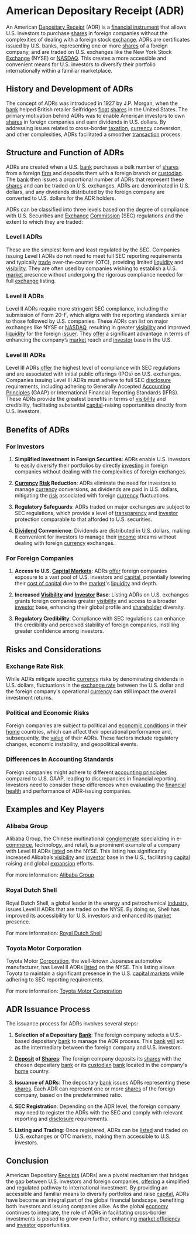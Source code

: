 # American Depositary Receipt (ADR)

An American [Depositary Receipt](../d/depositary_receipt.md) (ADR) is a [financial instrument](../f/financial_instrument.md) that allows U.S. investors to purchase [shares](../s/shares.md) in foreign companies without the complexities of dealing with a foreign stock [exchange](../e/exchange.md). ADRs are certificates issued by U.S. banks, representing one or more [shares](../s/shares.md) of a foreign company, and are traded on U.S. exchanges like the New York Stock [Exchange](../e/exchange.md) (NYSE) or [NASDAQ](../n/nasdaq.md). This creates a more accessible and convenient means for U.S. investors to diversify their portfolio internationally within a familiar marketplace.

## History and Development of ADRs

The concept of ADRs was introduced in 1927 by J.P. Morgan, when the [bank](../b/bank.md) helped British retailer Selfridges [float](../f/float.md) [shares](../s/shares.md) in the United States. The primary motivation behind ADRs was to enable American investors to own [shares](../s/shares.md) in foreign companies and earn dividends in U.S. dollars. By addressing issues related to cross-border [taxation](../t/taxation.md), [currency](../c/currency.md) conversion, and other complexities, ADRs facilitated a smoother [transaction](../t/transaction.md) process.

## Structure and Function of ADRs

ADRs are created when a U.S. [bank](../b/bank.md) purchases a bulk number of [shares](../s/shares.md) from a foreign [firm](../f/firm.md) and deposits them with a foreign branch or [custodian](../c/custodian.md). The [bank](../b/bank.md) then issues a proportional number of ADRs that represent these [shares](../s/shares.md) and can be traded on U.S. exchanges. ADRs are denominated in U.S. dollars, and any dividends distributed by the foreign company are converted to U.S. dollars for the ADR holders.

ADRs can be classified into three levels based on the degree of compliance with U.S. Securities and [Exchange](../e/exchange.md) [Commission](../c/commission.md) (SEC) regulations and the extent to which they are traded:

### Level I ADRs

These are the simplest form and least regulated by the SEC. Companies issuing Level I ADRs do not need to meet full SEC reporting requirements and typically [trade](../t/trade.md) over-the-counter (OTC), providing limited [liquidity](../l/liquidity.md) and [visibility](../v/visibility.md). They are often used by companies wishing to establish a U.S. [market](../m/market.md) presence without undergoing the rigorous compliance needed for full [exchange](../e/exchange.md) listing.

### Level II ADRs

Level II ADRs require more stringent SEC compliance, including the submission of Form 20-F, which aligns with the reporting standards similar to those followed by U.S. companies. These ADRs can list on major exchanges like NYSE or [NASDAQ](../n/nasdaq.md), resulting in greater [visibility](../v/visibility.md) and improved [liquidity](../l/liquidity.md) for the foreign [issuer](../i/issuer.md). They [offer](../o/offer.md) a significant advantage in terms of enhancing the company’s [market](../m/market.md) reach and [investor](../i/investor.md) base in the U.S.

### Level III ADRs

Level III ADRs [offer](../o/offer.md) the highest level of compliance with SEC regulations and are associated with initial public offerings (IPOs) on U.S. exchanges. Companies issuing Level III ADRs must adhere to full SEC [disclosure](../d/disclosure.md) requirements, including adhering to Generally Accepted [Accounting Principles](../a/accounting_principles.md) (GAAP) or International Financial Reporting Standards (IFRS). These ADRs provide the greatest benefits in terms of [visibility](../v/visibility.md) and credibility, facilitating substantial [capital](../c/capital.md)-raising opportunities directly from U.S. investors.

## Benefits of ADRs

### For Investors

1. **Simplified Investment in Foreign Securities**: ADRs enable U.S. investors to easily diversify their portfolios by directly [investing](../i/investing.md) in foreign companies without dealing with the complexities of foreign exchanges.

2. **[Currency](../c/currency.md) [Risk](../r/risk.md) Reduction**: ADRs eliminate the need for investors to manage [currency](../c/currency.md) conversions, as dividends are paid in U.S. dollars, mitigating the [risk](../r/risk.md) associated with foreign [currency](../c/currency.md) fluctuations.

3. **Regulatory Safeguards**: ADRs traded on major exchanges are subject to SEC regulations, which provide a level of [transparency](../t/transparency.md) and [investor](../i/investor.md) protection comparable to that afforded to U.S. securities.

4. **[Dividend](../d/dividend.md) Convenience**: Dividends are distributed in U.S. dollars, making it convenient for investors to manage their [income](../i/income.md) streams without dealing with foreign [currency](../c/currency.md) exchanges.

### For Foreign Companies

1. **Access to U.S. [Capital Markets](../c/capital_markets.md)**: ADRs [offer](../o/offer.md) foreign companies exposure to a vast pool of U.S. investors and [capital](../c/capital.md), potentially lowering their [cost of capital](../c/cost_of_capital.md) due to the [market](../m/market.md)'s [liquidity](../l/liquidity.md) and depth.

2. **Increased [Visibility](../v/visibility.md) and [Investor](../i/investor.md) Base**: Listing ADRs on U.S. exchanges grants foreign companies greater [visibility](../v/visibility.md) and access to a broader [investor](../i/investor.md) base, enhancing their global profile and [shareholder](../s/shareholder.md) diversity.

3. **Regulatory Credibility**: Compliance with SEC regulations can enhance the credibility and perceived stability of foreign companies, instilling greater confidence among investors.

## Risks and Considerations

### Exchange Rate Risk

While ADRs mitigate specific [currency](../c/currency.md) risks by denominating dividends in U.S. dollars, fluctuations in the [exchange rate](../e/exchange_rate.md) between the U.S. dollar and the foreign company's operational [currency](../c/currency.md) can still impact the overall investment returns.

### Political and Economic Risks

Foreign companies are subject to political and [economic conditions](../e/economic_conditions.md) in their [home](../h/home.md) countries, which can affect their operational performance and, subsequently, the [value](../v/value.md) of their ADRs. These factors include regulatory changes, economic instability, and geopolitical events.

### Differences in Accounting Standards

Foreign companies might adhere to different [accounting principles](../a/accounting_principles.md) compared to U.S. GAAP, leading to discrepancies in financial reporting. Investors need to consider these differences when evaluating the [financial health](../f/financial_health.md) and performance of ADR-issuing companies.

## Examples and Key Players

### Alibaba Group

Alibaba Group, the Chinese multinational [conglomerate](../c/conglomerate.md) specializing in e-[commerce](../c/commerce.md), technology, and retail, is a prominent example of a company with Level III ADRs [listed](../l/listed.md) on the NYSE. This listing has significantly increased Alibaba’s [visibility](../v/visibility.md) and [investor](../i/investor.md) base in the U.S., facilitating [capital](../c/capital.md) raising and global [expansion](../e/expansion.md) efforts.

For more information: [Alibaba Group](https://www.alibabagroup.com/en/global/home)

### Royal Dutch Shell

Royal Dutch Shell, a global leader in the energy and petrochemical [industry](../i/industry.md), issues Level II ADRs that are traded on the NYSE. By doing so, Shell has improved its accessibility for U.S. investors and enhanced its [market](../m/market.md) presence.

For more information: [Royal Dutch Shell](https://www.shell.com)

### Toyota Motor Corporation

Toyota Motor [Corporation](../c/corporation.md), the well-known Japanese automotive manufacturer, has Level II ADRs [listed](../l/listed.md) on the NYSE. This listing allows Toyota to maintain a significant presence in the U.S. [capital markets](../c/capital_markets.md) while adhering to SEC reporting requirements.

For more information: [Toyota Motor Corporation](https://www.toyota-global.com)

## ADR Issuance Process

The issuance process for ADRs involves several steps:

1. **Selection of a Depositary [Bank](../b/bank.md)**: The foreign company selects a U.S.-based depositary [bank](../b/bank.md) to manage the ADR process. This [bank](../b/bank.md) [will](../w/will.md) act as the intermediary between the foreign company and U.S. investors.

2. **[Deposit](../d/deposit.md) of [Shares](../s/shares.md)**: The foreign company deposits its [shares](../s/shares.md) with the chosen depositary [bank](../b/bank.md) or its [custodian](../c/custodian.md) [bank](../b/bank.md) located in the company's [home](../h/home.md) country.

3. **Issuance of ADRs**: The depositary [bank](../b/bank.md) issues ADRs representing these [shares](../s/shares.md). Each ADR can represent one or more [shares](../s/shares.md) of the foreign company, based on the predetermined ratio.

4. **SEC Registration**: Depending on the ADR level, the foreign company may need to register the ADRs with the SEC and comply with relevant reporting and [disclosure](../d/disclosure.md) requirements.

5. **Listing and Trading**: Once registered, ADRs can be [listed](../l/listed.md) and traded on U.S. exchanges or OTC markets, making them accessible to U.S. investors.

## Conclusion

American Depositary [Receipts](../r/receipt.md) (ADRs) are a pivotal mechanism that bridges the gap between U.S. investors and foreign companies, [offering](../o/offering.md) a simplified and regulated pathway to international investment. By providing an accessible and familiar means to diversify portfolios and raise [capital](../c/capital.md), ADRs have become an integral part of the global financial landscape, benefiting both investors and issuing companies alike. As the global [economy](../e/economy.md) continues to integrate, the role of ADRs in facilitating cross-border investments is poised to grow even further, enhancing [market efficiency](../m/market_efficiency.md) and [investor](../i/investor.md) opportunities.